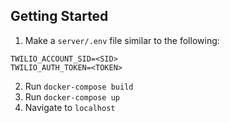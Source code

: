 ## Getting Started

1. Make a `server/.env` file similar to the following:

```
TWILIO_ACCOUNT_SID=<SID>
TWILIO_AUTH_TOKEN=<TOKEN>
```

2. Run `docker-compose build`
3. Run `docker-compose up`
4. Navigate to `localhost`
